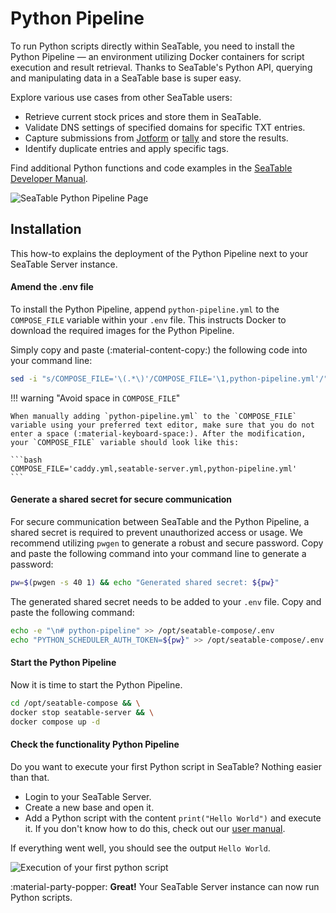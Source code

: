 # Python Pipeline

To run Python scripts directly within SeaTable, you need to install the Python Pipeline — an environment utilizing Docker containers for script execution and result retrieval. Thanks to SeaTable's Python API, querying and manipulating data in a SeaTable base is super easy.

Explore various use cases from other SeaTable users:

- Retrieve current stock prices and store them in SeaTable.
- Validate DNS settings of specified domains for specific TXT entries.
- Capture submissions from [Jotform](https://www.jotform.com/) or [tally](https://tally.so/) and store the results.
- Identify duplicate entries and apply specific tags.

Find additional Python functions and code examples in the [SeaTable Developer Manual](https://developer.seatable.com).

![SeaTable Python Pipeline Page](../../assets/images/screenshot_python_script_execution.png)

## Installation

This how-to explains the deployment of the Python Pipeline next to your SeaTable Server instance.

#### Amend the .env file

To install the Python Pipeline, append `python-pipeline.yml` to the `COMPOSE_FILE` variable within your `.env` file. This instructs Docker to download the required images for the Python Pipeline.

Simply copy and paste (:material-content-copy:) the following code into your command line:

```bash
sed -i "s/COMPOSE_FILE='\(.*\)'/COMPOSE_FILE='\1,python-pipeline.yml'/" /opt/seatable-compose/.env
```

!!! warning "Avoid space in `COMPOSE_FILE`"

    When manually adding `python-pipeline.yml` to the `COMPOSE_FILE` variable using your preferred text editor, make sure that you do not enter a space (:material-keyboard-space:). After the modification, your `COMPOSE_FILE` variable should look like this:

    ```bash
    COMPOSE_FILE='caddy.yml,seatable-server.yml,python-pipeline.yml'
    ```

#### Generate a shared secret for secure communication

For secure communication between SeaTable and the Python Pipeline, a shared secret is required to prevent unauthorized access or usage. We recommend utilizing `pwgen` to generate a robust and secure password. Copy and paste the following command into your command line to generate a password:

```bash
pw=$(pwgen -s 40 1) && echo "Generated shared secret: ${pw}"
```

The generated shared secret needs to be added to your `.env` file. Copy and paste the following command:

```bash
echo -e "\n# python-pipeline" >> /opt/seatable-compose/.env
echo "PYTHON_SCHEDULER_AUTH_TOKEN=${pw}" >> /opt/seatable-compose/.env
```

#### Start the Python Pipeline

Now it is time to start the Python Pipeline.

```bash
cd /opt/seatable-compose && \
docker stop seatable-server && \
docker compose up -d
```

#### Check the functionality Python Pipeline

Do you want to execute your first Python script in SeaTable? Nothing easier than that.

- Login to your SeaTable Server.
- Create a new base and open it.
- Add a Python script with the content `print("Hello World")` and execute it. If you don't know how to do this, check out our [user manual](https://seatable.io/docs/javascript-python/anlegen-und-loeschen-eines-skriptes/?lang=auto).

If everything went well, you should see the output `Hello World`.

![Execution of your first python script](../../assets/images/screenshot_first_python_script.png)

:material-party-popper: **Great!** Your SeaTable Server instance can now run Python scripts.
